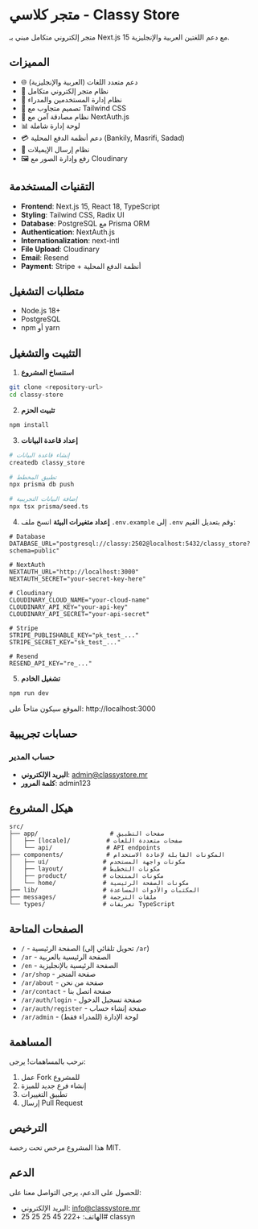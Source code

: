 # متجر كلاسي - Classy Store

متجر إلكتروني متكامل مبني بـ Next.js 15 مع دعم اللغتين العربية والإنجليزية.

## المميزات

- 🌐 دعم متعدد اللغات (العربية والإنجليزية)
- 🛒 نظام متجر إلكتروني متكامل
- 👤 نظام إدارة المستخدمين والمدراء
- 🎨 تصميم متجاوب مع Tailwind CSS
- 🔐 نظام مصادقة آمن مع NextAuth.js
- 📊 لوحة إدارة شاملة
- 💳 دعم أنظمة الدفع المحلية (Bankily, Masrifi, Sadad)
- 📧 نظام إرسال الإيميلات
- 🖼️ رفع وإدارة الصور مع Cloudinary

## التقنيات المستخدمة

- **Frontend**: Next.js 15, React 18, TypeScript
- **Styling**: Tailwind CSS, Radix UI
- **Database**: PostgreSQL مع Prisma ORM
- **Authentication**: NextAuth.js
- **Internationalization**: next-intl
- **File Upload**: Cloudinary
- **Email**: Resend
- **Payment**: Stripe + أنظمة الدفع المحلية

## متطلبات التشغيل

- Node.js 18+ 
- PostgreSQL
- npm أو yarn

## التثبيت والتشغيل

1. **استنساخ المشروع**
```bash
git clone <repository-url>
cd classy-store
```

2. **تثبيت الحزم**
```bash
npm install
```

3. **إعداد قاعدة البيانات**
```bash
# إنشاء قاعدة البيانات
createdb classy_store

# تطبيق المخطط
npx prisma db push

# إضافة البيانات التجريبية
npx tsx prisma/seed.ts
```

4. **إعداد متغيرات البيئة**
انسخ ملف `.env.example` إلى `.env` وقم بتعديل القيم:

```env
# Database
DATABASE_URL="postgresql://classy:2502@localhost:5432/classy_store?schema=public"

# NextAuth
NEXTAUTH_URL="http://localhost:3000"
NEXTAUTH_SECRET="your-secret-key-here"

# Cloudinary
CLOUDINARY_CLOUD_NAME="your-cloud-name"
CLOUDINARY_API_KEY="your-api-key"
CLOUDINARY_API_SECRET="your-api-secret"

# Stripe
STRIPE_PUBLISHABLE_KEY="pk_test_..."
STRIPE_SECRET_KEY="sk_test_..."

# Resend
RESEND_API_KEY="re_..."
```

5. **تشغيل الخادم**
```bash
npm run dev
```

الموقع سيكون متاحاً على: http://localhost:3000

## حسابات تجريبية

### حساب المدير
- **البريد الإلكتروني**: admin@classystore.mr
- **كلمة المرور**: admin123

## هيكل المشروع

```
src/
├── app/                    # صفحات التطبيق
│   ├── [locale]/          # صفحات متعددة اللغات
│   └── api/               # API endpoints
├── components/            # المكونات القابلة لإعادة الاستخدام
│   ├── ui/               # مكونات واجهة المستخدم
│   ├── layout/           # مكونات التخطيط
│   ├── product/          # مكونات المنتجات
│   └── home/             # مكونات الصفحة الرئيسية
├── lib/                  # المكتبات والأدوات المساعدة
├── messages/             # ملفات الترجمة
└── types/                # تعريفات TypeScript
```

## الصفحات المتاحة

- `/` - الصفحة الرئيسية (تحويل تلقائي إلى `/ar`)
- `/ar` - الصفحة الرئيسية بالعربية
- `/en` - الصفحة الرئيسية بالإنجليزية
- `/ar/shop` - صفحة المتجر
- `/ar/about` - صفحة من نحن
- `/ar/contact` - صفحة اتصل بنا
- `/ar/auth/login` - صفحة تسجيل الدخول
- `/ar/auth/register` - صفحة إنشاء حساب
- `/ar/admin` - لوحة الإدارة (للمدراء فقط)

## المساهمة

نرحب بالمساهمات! يرجى:

1. عمل Fork للمشروع
2. إنشاء فرع جديد للميزة
3. تطبيق التغييرات
4. إرسال Pull Request

## الترخيص

هذا المشروع مرخص تحت رخصة MIT.

## الدعم

للحصول على الدعم، يرجى التواصل معنا على:
- البريد الإلكتروني: info@classystore.mr
- الهاتف: +222 45 25 25 25# classyn
